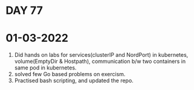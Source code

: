 
# DAY 77
# 01-03-2022
1. Did hands on labs for services(clusterIP and NordPort) in kubernetes, volume(EmptyDir & Hostpath), communication b/w two containers in same pod in kubernetes.
2. solved few Go based problems on exercism. 
3. Practised bash scripting, and updated the repo.
